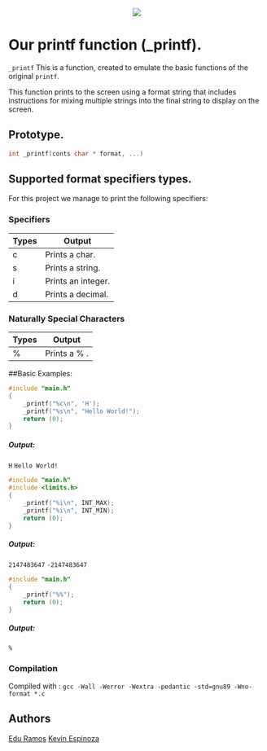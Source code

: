 <p align="center">
  <img  src="https://blog.holbertonschool.com/wp-content/uploads/2015/09/holberton-logo-71243d031b1b54a2a59a7ce700d2529fd8ad14864799073da29569fb8d4b89251.png">
</p>


# Our printf function (_printf).

`_printf`  This is a function, created to emulate the basic functions of the original `printf`.

This function prints to the screen using a format string that includes instructions for mixing multiple strings into the final string to display on the screen.

## Prototype.
```c
int _printf(conts char * format, ...)
```
## Supported format specifiers types.
For this project we manage to print the following specifiers:
### Specifiers

Types | Output
------------- | -------------
c| Prints a char.
s| Prints a string.
i| Prints an integer.
d| Prints a decimal.

### Naturally Special Characters
Types | Output
------------- | -------------
%  | Prints a % .

##Basic Examples:
```c
#include "main.h"
{
	_printf("%c\n", 'H');
	_printf("%s\n", "Hello World!");
	return (0);
}
```
##### Output:
`H`
`Hello World!`

```c
#include "main.h"
#include <limits.h>
{
	_printf("%i\n", INT_MAX);
	_printf("%i\n", INT_MIN);
	return (0);
}
```
##### Output:
`2147483647`
`-2147483647`

```c
#include "main.h"
{
	_printf("%%");
	return (0);
}
```
##### Output:
`%`


### Compilation
Compiled with :  `gcc -Wall -Werror -Wextra -pedantic -std=gnu89 -Wno-format *.c`

## Authors
[Edu Ramos](https://github.com/EduRamos95)
[Kevin Espinoza](https://github.com/KevinYeff)
